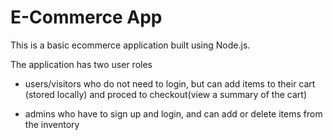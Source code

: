 # E-Commerce App

This is a basic ecommerce application built using Node.js.

The application has two user roles

- users/visitors who do not need to login, but can add items to their cart (stored locally) and proced to checkout(view a summary of the cart)

- admins who have to sign up and login, and can add or delete items from the inventory
